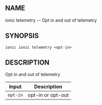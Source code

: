 
## NAME
ionic telemetry -- Opt in and out of telemetry
  
## SYNOPSIS
    ionic ionic telemetry <opt-in>
  
## DESCRIPTION
Opt in and out of telemetry


Input | Description
----- | ----------
`opt-in` | opt-in or opt-out



